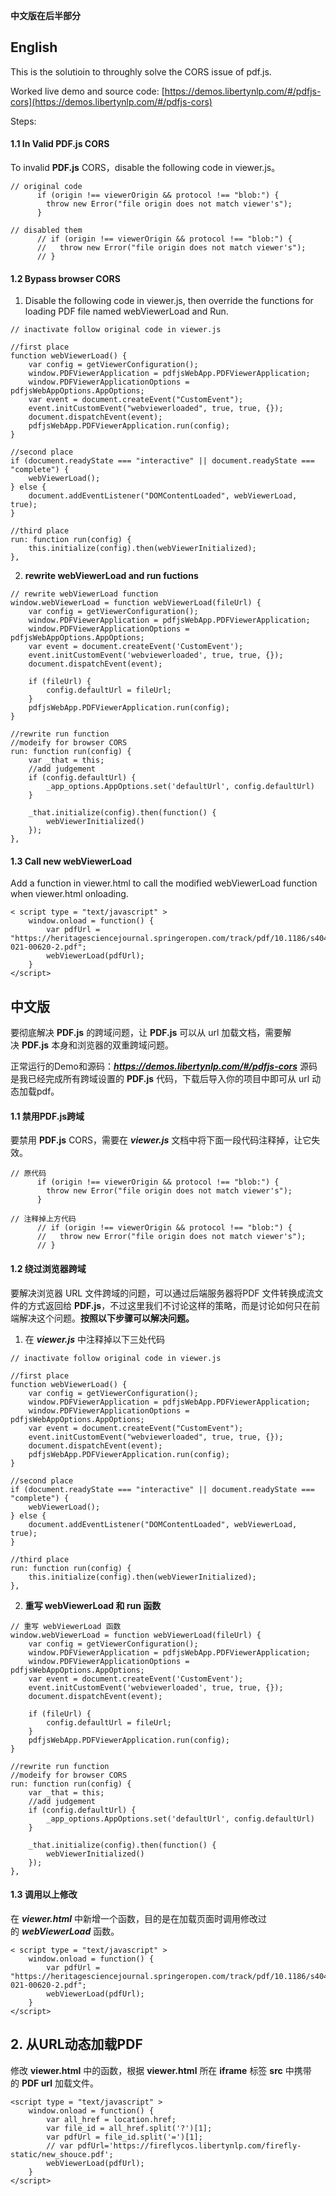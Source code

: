 **中文版在后半部分**

## English

This is the solutioin to throughly solve the CORS issue of pdf.js. 

Worked live demo and source code: [https://demos.libertynlp.com/#/pdfjs-cors](https://demos.libertynlp.com/#/pdfjs-cors)

Steps:
#### 1.1 In Valid PDF.js CORS
To invalid **PDF.js** CORS，disable the following code in viewer.js。
```
// original code
      if (origin !== viewerOrigin && protocol !== "blob:") {
        throw new Error("file origin does not match viewer's");
      }

// disabled them
      // if (origin !== viewerOrigin && protocol !== "blob:") {
      //   throw new Error("file origin does not match viewer's");
      // }
```

#### 1.2 Bypass browser CORS
1. Disable the following code in viewer.js, then override the functions for loading PDF file  named webViewerLoad and Run.

```
// inactivate follow original code in viewer.js

//first place
function webViewerLoad() {
	var config = getViewerConfiguration();
	window.PDFViewerApplication = pdfjsWebApp.PDFViewerApplication;
	window.PDFViewerApplicationOptions = pdfjsWebAppOptions.AppOptions;
	var event = document.createEvent("CustomEvent");
	event.initCustomEvent("webviewerloaded", true, true, {});
	document.dispatchEvent(event);
	pdfjsWebApp.PDFViewerApplication.run(config);
}

//second place
if (document.readyState === "interactive" || document.readyState === "complete") {
	webViewerLoad();
} else {
	document.addEventListener("DOMContentLoaded", webViewerLoad, true);
}

//third place
run: function run(config) {
	this.initialize(config).then(webViewerInitialized);
},
```

2. **rewrite webViewerLoad and run fuctions**

```
// rewrite webViewerLoad function
window.webViewerLoad = function webViewerLoad(fileUrl) {
	var config = getViewerConfiguration();
	window.PDFViewerApplication = pdfjsWebApp.PDFViewerApplication;
	window.PDFViewerApplicationOptions = pdfjsWebAppOptions.AppOptions;
	var event = document.createEvent('CustomEvent');
	event.initCustomEvent('webviewerloaded', true, true, {});
	document.dispatchEvent(event);

	if (fileUrl) {
		config.defaultUrl = fileUrl;
	}
	pdfjsWebApp.PDFViewerApplication.run(config);
}

//rewrite run function
//modeify for browser CORS
run: function run(config) {
	var _that = this;
	//add judgement
	if (config.defaultUrl) {
		_app_options.AppOptions.set('defaultUrl', config.defaultUrl)
	}

	_that.initialize(config).then(function() {
		webViewerInitialized()
	});
},
```

#### 1.3 Call new webViewerLoad

Add a function in viewer.html to call the modified webViewerLoad function when viewer.html onloading.

```
< script type = "text/javascript" >
	window.onload = function() {
		var pdfUrl = "https://heritagesciencejournal.springeropen.com/track/pdf/10.1186/s40494-021-00620-2.pdf";
		webViewerLoad(pdfUrl);
	}
</script>
```


## 中文版

要彻底解决 **PDF.js** 的跨域问题，让 **PDF.js** 可以从 url 加载文档，需要解决 **PDF.js** 本身和浏览器的双重跨域问题。

正常运行的Demo和源码：***<https://demos.libertynlp.com/#/pdfjs-cors>***
源码是我已经完成所有跨域设置的 **PDF.js** 代码，下载后导入你的项目中即可从 url 动态加载pdf。

#### 1.1 禁用PDF.js跨域

要禁用 **PDF.js** CORS，需要在 ***viewer.js*** 文档中将下面一段代码注释掉，让它失效。
```
// 原代码
      if (origin !== viewerOrigin && protocol !== "blob:") {
        throw new Error("file origin does not match viewer's");
      }

// 注释掉上方代码
      // if (origin !== viewerOrigin && protocol !== "blob:") {
      //   throw new Error("file origin does not match viewer's");
      // }
```

#### 1.2 绕过浏览器跨域

要解决浏览器 URL 文件跨域的问题，可以通过后端服务器将PDF 文件转换成流文件的方式返回给 **PDF.js**，不过这里我们不讨论这样的策略，而是讨论如何只在前端解决这个问题。**按照以下步骤可以解决问题。**

1. 在 ***viewer.js*** 中注释掉以下三处代码
```
// inactivate follow original code in viewer.js

//first place
function webViewerLoad() {
	var config = getViewerConfiguration();
	window.PDFViewerApplication = pdfjsWebApp.PDFViewerApplication;
	window.PDFViewerApplicationOptions = pdfjsWebAppOptions.AppOptions;
	var event = document.createEvent("CustomEvent");
	event.initCustomEvent("webviewerloaded", true, true, {});
	document.dispatchEvent(event);
	pdfjsWebApp.PDFViewerApplication.run(config);
}

//second place
if (document.readyState === "interactive" || document.readyState === "complete") {
	webViewerLoad();
} else {
	document.addEventListener("DOMContentLoaded", webViewerLoad, true);
}

//third place
run: function run(config) {
	this.initialize(config).then(webViewerInitialized);
},
```

2. **重写 webViewerLoad 和 run 函数**
```
// 重写 webViewerLoad 函数
window.webViewerLoad = function webViewerLoad(fileUrl) {
	var config = getViewerConfiguration();
	window.PDFViewerApplication = pdfjsWebApp.PDFViewerApplication;
	window.PDFViewerApplicationOptions = pdfjsWebAppOptions.AppOptions;
	var event = document.createEvent('CustomEvent');
	event.initCustomEvent('webviewerloaded', true, true, {});
	document.dispatchEvent(event);

	if (fileUrl) {
		config.defaultUrl = fileUrl;
	}
	pdfjsWebApp.PDFViewerApplication.run(config);
}

//rewrite run function
//modeify for browser CORS
run: function run(config) {
	var _that = this;
	//add judgement
	if (config.defaultUrl) {
		_app_options.AppOptions.set('defaultUrl', config.defaultUrl)
	}

	_that.initialize(config).then(function() {
		webViewerInitialized()
	});
},
```

#### 1.3 调用以上修改

在 ***viewer.html*** 中新增一个函数，目的是在加载页面时调用修改过的 ***webViewerLoad*** 函数。
```
< script type = "text/javascript" >
	window.onload = function() {
		var pdfUrl = "https://heritagesciencejournal.springeropen.com/track/pdf/10.1186/s40494-021-00620-2.pdf";
		webViewerLoad(pdfUrl);
	}
</script>
```

## 2. 从URL动态加载PDF

修改 **viewer.html** 中的函数，根据 **viewer.html** 所在 **iframe** 标签 **src** 中携带的 **PDF url** 加载文件。
```
<script type = "text/javascript" >
	window.onload = function() {
		var all_href = location.href;
		var file_id = all_href.split('?')[1];
		var pdfUrl = file_id.split('=')[1];
		// var pdfUrl='https://fireflycos.libertynlp.com/firefly-static/new_shouce.pdf';
		webViewerLoad(pdfUrl);
	}
</script>
```
